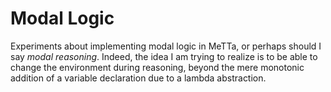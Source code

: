 # Modal Logic

Experiments about implementing modal logic in MeTTa, or perhaps should
I say *modal reasoning*.  Indeed, the idea I am trying to realize is
to be able to change the environment during reasoning, beyond the mere
monotonic addition of a variable declaration due to a lambda
abstraction.
